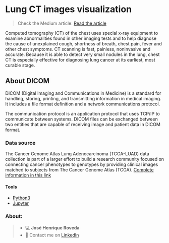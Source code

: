 # Lung CT images visualization

> Check the Medium article: [Read the article](https://medium.com/@zeh.henrique92/basic-exploration-and-visualization-of-lung-ct-scans-with-python-e86b8d665bb6?source=friends_link&sk=0cc8b8817968bf5cc40855a1309d7ba1)

Computed tomography (CT) of the chest uses special x-ray equipment to examine abnormalities found in other imaging tests and to help diagnose the cause of unexplained cough, shortness of breath, chest pain, fever and other chest symptoms. CT scanning is fast, painless, noninvasive and accurate. Because it is able to detect very small nodules in the lung, chest CT is especially effective for diagnosing lung cancer at its earliest, most curable stage.

## About DICOM

DICOM (Digital Imaging and Communications in Medicine) is a standard for handling, storing, printing, and transmitting information in medical imaging. It includes a file format definition and a network communications protocol.

The communication protocol is an application protocol that uses TCP/IP to communicate between systems. DICOM files can be exchanged between two entities that are capable of receiving image and patient data in DICOM format.

### Data source

The Cancer Genome Atlas Lung Adenocarcinoma (TCGA-LUAD) data collection is part of a larger effort to build a research community focused on connecting cancer phenotypes to genotypes by providing clinical images matched to subjects from The Cancer Genome Atlas (TCGA). [Complete information in this link](https://wiki.cancerimagingarchive.net/display/Public/TCGA-LUAD)

#### Tools
- [Python3](https://www.python.org/)
- [Jupyter](https://jupyter.org/)

### About:

> - 💻 **José Henrique Roveda**
> - 📨 Contact me on [LinkedIn](https://www.linkedin.com/in/jhroveda/)
